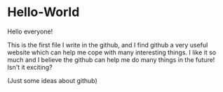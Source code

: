 # Hello-World

Hello everyone!

This is the first file I write in the github, and I find github a very useful website which can help me cope with many interesting things. I like it so much and I believe the github can help me do many things in the future! Isn't it exciting?

(Just some ideas about github) 
